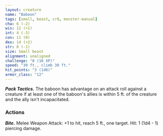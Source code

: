 ```yaml
---
layout: creature
name: "Baboon"
tags: [small, beast, cr0, monster-manual]
cha: 6 (-2)
wis: 12 (+1)
int: 4 (-3)
con: 11 (0)
dex: 14 (+2)
str: 8 (-1)
size: Small beast
alignment: unaligned
challenge: "0 (10 XP)"
speed: "30 ft., climb 30 ft."
hit_points: "3 (1d6)"
armor_class: "12"
---
```


***Pack Tactics.*** The baboon has advantage on an attack roll against a creature if at least one of the baboon's allies is within 5 ft. of the creature and the ally isn't incapacitated.

### Actions

***Bite.*** Melee Weapon Attack: +1 to hit, reach 5 ft., one target. Hit: 1 (1d4 - 1) piercing damage.